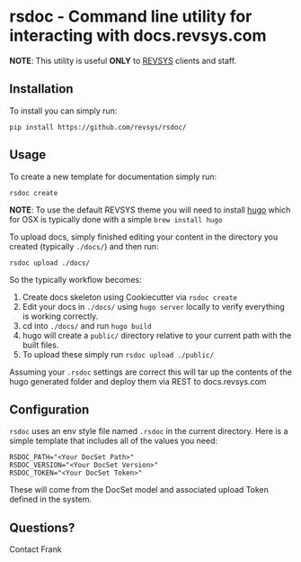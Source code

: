 # rsdoc - Command line utility for interacting with docs.revsys.com

**NOTE**: This utility is useful **ONLY** to [REVSYS](http://www.revsys.com)
clients and staff.

## Installation

To install you can simply run:

    pip install https://github.com/revsys/rsdoc/

## Usage

To create a new template for documentation simply run:

    rsdoc create

**NOTE**: To use the default REVSYS theme you will need to install [hugo](https://gohugo.io/) which for OSX is typically done with a simple `brew install hugo`

To upload docs, simply finished editing your content in the directory you created (typically `./docs/`) and then run:

    rsdoc upload ./docs/

So the typically workflow becomes:

1. Create docs skeleton using Cookiecutter via `rsdoc create`
1. Edit your docs in `./docs/` using `hugo server` locally to verify everything is working correctly.
1. cd into `./docs/` and run `hugo build`
1. hugo will create a `public/` directory relative to your current path with the built files.
1. To upload these simply run `rsdoc upload ./public/`

Assuming your `.rsdoc` settings are correct this will tar up the contents of the hugo generated folder and deploy them via REST to docs.revsys.com

## Configuration

`rsdoc` uses an env style file named `.rsdoc` in the current directory.  Here is a simple template that includes all of the values you need:

```
RSDOC_PATH="<Your DocSet Path>"
RSDOC_VERSION="<Your DocSet Version>"
RSDOC_TOKEN="<Your DocSet Token>"
```

These will come from the DocSet model and associated upload Token defined in the system.

## Questions?

Contact Frank
